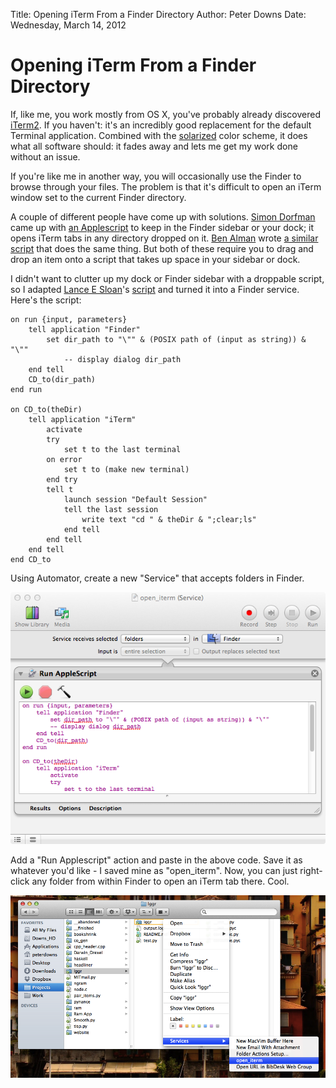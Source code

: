 Title: Opening iTerm From a Finder Directory
Author: Peter Downs
Date: Wednesday, March 14, 2012  

# Opening iTerm From a Finder Directory

If, like me, you work mostly from OS X, you've probably already discovered [iTerm2][1]. If you haven't: it's an incredibly good replacement for the default Terminal application. Combined with the [solarized][2] color scheme, it does what all software should: it fades away and lets me get my work done without an issue.

If you're like me in another way, you will occasionally use the Finder to browse through your files. The problem is that it's difficult to open an iTerm window set to the current Finder directory.

A couple of different people have come up with solutions. [Simon Dorfman][3] came up with [an Applescript][4] to keep in the Finder sidebar or your dock; it opens iTerm tabs in any directory dropped on it. [Ben Alman][5] wrote [a similar script][6] that does the same thing. But both of these require you to drag and drop an item onto a script that takes up space in your sidebar or dock.

I didn't want to clutter up my dock or Finder sidebar with a droppable script, so I adapted [Lance E Sloan][7]'s [script][8] and turned it into a Finder service.  Here's the script:

	on run {input, parameters}
		tell application "Finder"
			set dir_path to "\"" & (POSIX path of (input as string)) & "\""
				-- display dialog dir_path
		end tell
		CD_to(dir_path)
	end run
	
	on CD_to(theDir)
		tell application "iTerm"
			activate
			try
				set t to the last terminal
			on error
				set t to (make new terminal)
			end try
			tell t
				launch session "Default Session"
				tell the last session
					write text "cd " & theDir & ";clear;ls"
				end tell
			end tell
		end tell
	end CD_to

Using Automator, create a new "Service" that accepts folders in Finder.

![setting up the service][9]

Add a "Run Applescript" action and paste in the above code.
Save it as whatever you'd like - I saved mine as "open_iterm". Now, you can just right-click any folder from within Finder to 
open an iTerm tab there. Cool.

![the service in action][10]


[1]: http://www.google.com/url?sa=t&rct=j&q=iterm&source=web&cd=8&ved=0CGIQFjAH&url=http%3A%2F%2Fwww.iterm2.com%2F&ei=7qlgT6G3Ao2IrAfhtISaBg&usg=AFQjCNG7IStoNOzSPwdmFLWs4251hvTXvA
[2]: http://www.google.com/url?sa=t&rct=j&q=iterm&source=web&cd=8&ved=0CGIQFjAH&url=http%3A%2F%2Fwww.iterm2.com%2F&ei=7qlgT6G3Ao2IrAfhtISaBg&usg=AFQjCNG7IStoNOzSPwdmFLWs4251hvTXvA
[3]: http://snippets.dzone.com/user/SimonDorfman
[4]: http://snippets.dzone.com/posts/show/961
[5]: http://benalman.com/
[6]: https://gist.github.com/905546
[7]: https://github.com/lsloan
[8]: https://gist.github.com/1265327
[9]: /static/img/applescript_service.tiff "Setting up the service"
[10]: /static/img/applescript_service_in_action.tiff "Using the new service"
